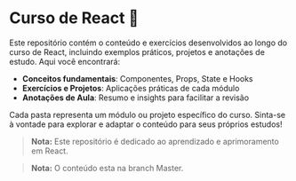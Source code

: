 # Curso de React 🚀

Este repositório contém o conteúdo e exercícios desenvolvidos ao longo do curso de React, incluindo exemplos práticos, projetos e anotações de estudo. Aqui você encontrará:

- **Conceitos fundamentais**: Componentes, Props, State e Hooks
- **Exercícios e Projetos**: Aplicações práticas de cada módulo
- **Anotações de Aula**: Resumo e insights para facilitar a revisão

Cada pasta representa um módulo ou projeto específico do curso. Sinta-se à vontade para explorar e adaptar o conteúdo para seus próprios estudos!

> **Nota:** Este repositório é dedicado ao aprendizado e aprimoramento em React.

> **Nota:** O conteúdo esta na branch Master.
